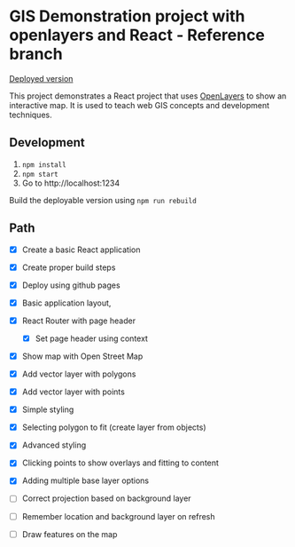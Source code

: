 # GIS Demonstration project with openlayers and React - Reference branch

[Deployed version](https://jhannes.github.io/gis-kata/)

This project demonstrates a React project that uses [OpenLayers](https://openlayers.org)
to show an interactive map. It is used to teach web GIS concepts and development techniques.

## Development

1. `npm install`
2. `npm start`
3. Go to http://localhost:1234

Build the deployable version using `npm run rebuild`

## Path

* [x] Create a basic React application
* [x] Create proper build steps
* [x] Deploy using github pages
* [x] Basic application layout,
* [x] React Router with page header
  * [x] Set page header using context
* [x] Show map with Open Street Map
* [x] Add vector layer with polygons
* [x] Add vector layer with points
* [x] Simple styling
* [x] Selecting polygon to fit (create layer from objects)
* [x] Advanced styling
* [x] Clicking points to show overlays and fitting to content
* [x] Adding multiple base layer options
* [ ] Correct projection based on background layer
* [ ] Remember location and background layer on refresh
* [ ] Draw features on the map

